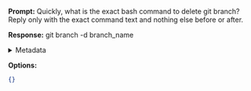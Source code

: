 **Prompt:**
Quickly, what is the exact bash command to delete git branch?
Reply only with the exact command text and nothing else before or after.

**Response:**
git branch -d branch_name

<details><summary>Metadata</summary>

- Duration: 1047 ms
- Datetime: 2023-07-16T18:31:57.431100
- Model: gpt-3.5-turbo-0613

</details>

**Options:**
```json
{}
```


